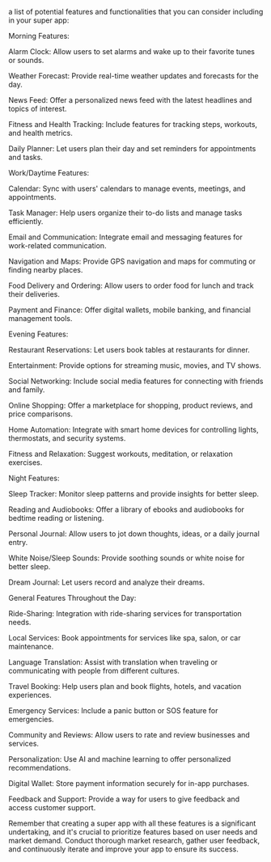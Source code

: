 a list of potential features and functionalities that you can consider including in your super app:

Morning Features:

Alarm Clock: Allow users to set alarms and wake up to their favorite tunes or sounds.

Weather Forecast: Provide real-time weather updates and forecasts for the day.

News Feed: Offer a personalized news feed with the latest headlines and topics of interest.

Fitness and Health Tracking: Include features for tracking steps, workouts, and health metrics.

Daily Planner: Let users plan their day and set reminders for appointments and tasks.

Work/Daytime Features:

Calendar: Sync with users' calendars to manage events, meetings, and appointments.

Task Manager: Help users organize their to-do lists and manage tasks efficiently.

Email and Communication: Integrate email and messaging features for work-related communication.

Navigation and Maps: Provide GPS navigation and maps for commuting or finding nearby places.

Food Delivery and Ordering: Allow users to order food for lunch and track their deliveries.

Payment and Finance: Offer digital wallets, mobile banking, and financial management tools.

Evening Features:

Restaurant Reservations: Let users book tables at restaurants for dinner.

Entertainment: Provide options for streaming music, movies, and TV shows.

Social Networking: Include social media features for connecting with friends and family.

Online Shopping: Offer a marketplace for shopping, product reviews, and price comparisons.

Home Automation: Integrate with smart home devices for controlling lights, thermostats, and security systems.

Fitness and Relaxation: Suggest workouts, meditation, or relaxation exercises.

Night Features:

Sleep Tracker: Monitor sleep patterns and provide insights for better sleep.

Reading and Audiobooks: Offer a library of ebooks and audiobooks for bedtime reading or listening.

Personal Journal: Allow users to jot down thoughts, ideas, or a daily journal entry.

White Noise/Sleep Sounds: Provide soothing sounds or white noise for better sleep.

Dream Journal: Let users record and analyze their dreams.

General Features Throughout the Day:

Ride-Sharing: Integration with ride-sharing services for transportation needs.

Local Services: Book appointments for services like spa, salon, or car maintenance.

Language Translation: Assist with translation when traveling or communicating with people from different cultures.

Travel Booking: Help users plan and book flights, hotels, and vacation experiences.

Emergency Services: Include a panic button or SOS feature for emergencies.

Community and Reviews: Allow users to rate and review businesses and services.

Personalization: Use AI and machine learning to offer personalized recommendations.

Digital Wallet: Store payment information securely for in-app purchases.

Feedback and Support: Provide a way for users to give feedback and access customer support.

Remember that creating a super app with all these features is a significant undertaking, and it's crucial to prioritize features based on user needs and market demand. Conduct thorough market research, gather user feedback, and continuously iterate and improve your app to ensure its success.